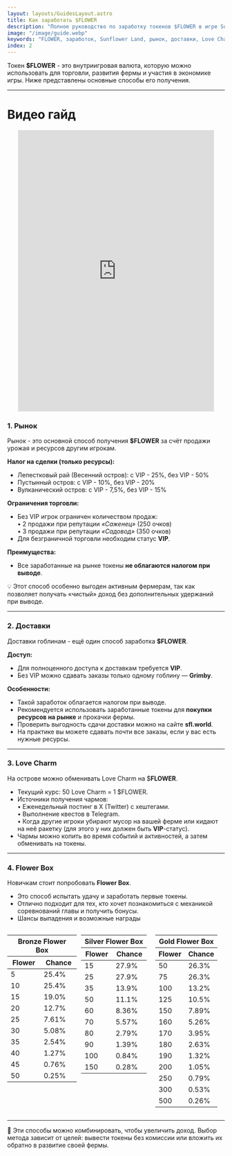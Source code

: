 ```yaml
---
layout: layouts/GuidesLayout.astro
title: Как заработать $FLOWER 
description: "Полное руководство по заработку токенов $FLOWER в игре Sunflower Land. Узнайте о рынках, доставках, Love Charm и Flower Box для максимального дохода."
image: "/image/guide.webp"
keywords: "FLOWER, заработок, Sunflower Land, рынок, доставки, Love Charm, Flower Box, гайды"
index: 2
---
```



Токен **$FLOWER** - это внутриигровая валюта, которую можно использовать для торговли, развития фермы и участия в экономике игры. Ниже представлены основные способы его получения.
 
---
# Видео гайд 
<div style="text-align: center;">
  <iframe width="90%" height="650" src="https://www.youtube.com/embed/FSH8unUGeT4" frameborder="0" allowfullscreen></iframe>
</div>



### 1. Рынок

Рынок - это основной способ получения **$FLOWER** за счёт продажи урожая и ресурсов другим игрокам.

**Налог на сделки (только ресурсы):**

- Лепестковый рай (Весенний остров): с VIP - 25%, без VIP - 50%
- Пустынный остров: с VIP - 10%, без VIP - 20%
- Вулканический остров: с VIP - 7,5%, без VIP - 15%

**Ограничения торговли:**

- Без VIP игрок ограничен количеством продаж:\
  • 2 продажи при репутации *«Саженец»* (250 очков)\
  • 3 продажи при репутации *«Садовод»* (350 очков)
- Для безграничной торговли необходим статус **VIP**.

**Преимущества:**

- Все заработанные на рынке токены **не облагаются налогом при выводе**.
<div class="highlight-block">
💡 Этот способ особенно выгоден активным фермерам, так как позволяет получать «чистый» доход без дополнительных удержаний при выводе.
</div>

---

### 2. Доставки

Доставки гоблинам - ещё один способ заработка **$FLOWER**.

**Доступ:**

- Для полноценного доступа к доставкам требуется **VIP**.
- Без VIP можно сдавать заказы только одному гоблину — **Grimby**.

**Особенности:**

- Такой заработок облагается налогом при выводе.
- Рекомендуется использовать заработанные токены для **покупки ресурсов на рынке** и прокачки фермы.
- Проверить выгодность сдачи доставки можно на сайте **sfl.world**.
- На практике вы можете сдавать почти все заказы, если у вас есть нужные ресурсы.

---

### 3. Love Charm

На острове можно обменивать Love Charm на $**FLOWER**.

- Текущий курс: 50 Love Charm = 1 $FLOWER.
- Источники получения чармов:  
  • Еженедельный постинг в X (Twitter) с хештегами.  
  • Выполнение квестов в Telegram.  
  • Когда другие игроки убирают мусор на вашей ферме или кидают на неё ракетку (для этого у них должен быть **VIP**-статус).  
- Чармы можно копить во время событий и активностей, а затем обменивать на токены.

---

### 4. Flower Box

Новичкам стоит попробовать **Flower Box**.

- Это способ испытать удачу и заработать первые токены.
- Отлично подходит для тех, кто хочет познакомиться с механикой соревнований главы и получить бонусы.
- Шансы выпадения и возможные награды 
<div style="display: flex; gap: 10px;">

<table>
<thead>
<tr><th colspan="2">Bronze Flower Box</th></tr>
<tr><th>Flower</th><th>Chance</th></tr>
</thead>
<tbody>
<tr><td>5</td><td>25.4%</td></tr>
<tr><td>10</td><td>25.4%</td></tr>
<tr><td>15</td><td>19.0%</td></tr>
<tr><td>20</td><td>12.7%</td></tr>
<tr><td>25</td><td>7.61%</td></tr>
<tr><td>30</td><td>5.08%</td></tr>
<tr><td>35</td><td>2.54%</td></tr>
<tr><td>40</td><td>1.27%</td></tr>
<tr><td>45</td><td>0.76%</td></tr>
<tr><td>50</td><td>0.25%</td></tr>
</tbody>
</table>

<table>
<thead>
<tr><th colspan="2">Silver Flower Box</th></tr>
<tr><th>Flower</th><th>Chance</th></tr>
</thead>
<tbody>
<tr><td>15</td><td>27.9%</td></tr>
<tr><td>25</td><td>27.9%</td></tr>
<tr><td>35</td><td>13.9%</td></tr>
<tr><td>50</td><td>11.1%</td></tr>
<tr><td>60</td><td>8.36%</td></tr>
<tr><td>70</td><td>5.57%</td></tr>
<tr><td>80</td><td>2.79%</td></tr>
<tr><td>90</td><td>1.39%</td></tr>
<tr><td>100</td><td>0.84%</td></tr>
<tr><td>150</td><td>0.28%</td></tr>
</tbody>
</table>

<table>
<thead>
<tr><th colspan="2">Gold Flower Box</th></tr>
<tr><th>Flower</th><th>Chance</th></tr>
</thead>
<tbody>
<tr><td>50</td><td>26.3%</td></tr>
<tr><td>75</td><td>26.3%</td></tr>
<tr><td>100</td><td>13.2%</td></tr>
<tr><td>125</td><td>10.5%</td></tr>
<tr><td>150</td><td>7.89%</td></tr>
<tr><td>160</td><td>5.26%</td></tr>
<tr><td>170</td><td>3.95%</td></tr>
<tr><td>180</td><td>2.63%</td></tr>
<tr><td>190</td><td>1.32%</td></tr>
<tr><td>200</td><td>1.05%</td></tr>
<tr><td>250</td><td>0.79%</td></tr>
<tr><td>300</td><td>0.53%</td></tr>
<tr><td>500</td><td>0.26%</td></tr>
</tbody>
</table>

</div>


---

📌 Эти способы можно комбинировать, чтобы увеличить доход. Выбор метода зависит от целей: вывести токены без комиссии или вложить их обратно в развитие своей фермы.

